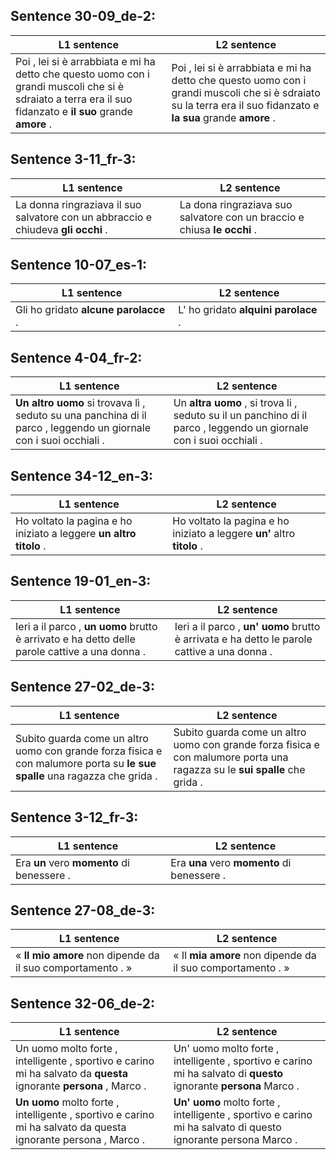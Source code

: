 ## Sentence 30-09_de-2:
L1 sentence | L2 sentence
--- | ---
Poi , lei si è arrabbiata e mi ha detto che questo uomo con i grandi muscoli che si è sdraiato a terra era il suo fidanzato e **il** **suo** grande **amore** . | Poi , lei si è arrabbiata e mi ha detto che questo uomo con i grandi muscoli che si è sdraiato su la terra era il suo fidanzato e **la** **sua** grande **amore** .


## Sentence 3-11_fr-3:
L1 sentence | L2 sentence
--- | ---
La donna ringraziava il suo salvatore con un abbraccio e chiudeva **gli** **occhi** . | La dona ringraziava suo salvatore con un braccio e chiusa **le** **occhi** .


## Sentence 10-07_es-1:
L1 sentence | L2 sentence
--- | ---
Gli ho gridato **alcune** **parolacce** . | L' ho gridato **alquini** **parolace** .


## Sentence 4-04_fr-2:
L1 sentence | L2 sentence
--- | ---
**Un** **altro** **uomo** si trovava lì , seduto su una panchina di il parco , leggendo un giornale con i suoi occhiali . | Un **altra** **uomo** , si trova li , seduto su il un panchino di il parco , leggendo un giornale con i suoi occhiali .


## Sentence 34-12_en-3:
L1 sentence | L2 sentence
--- | ---
Ho voltato la pagina e ho iniziato a leggere **un** **altro** **titolo** . | Ho voltato la pagina e ho iniziato a leggere **un'** altro **titolo** .


## Sentence 19-01_en-3:
L1 sentence | L2 sentence
--- | ---
Ieri a il parco , **un** **uomo** brutto è arrivato e ha detto delle parole cattive a una donna . | Ieri a il parco , **un'** **uomo** brutto è arrivata e ha detto le parole cattive a una donna .


## Sentence 27-02_de-3:
L1 sentence | L2 sentence
--- | ---
Subito guarda come un altro uomo con grande forza fisica e con malumore porta su **le** **sue** **spalle** una ragazza che grida . | Subito guarda come un altro uomo con grande forza fisica e con malumore porta una ragazza su le **sui** **spalle** che grida .


## Sentence 3-12_fr-3:
L1 sentence | L2 sentence
--- | ---
Era **un** vero **momento** di benessere . | Era **una** vero **momento** di benessere .


## Sentence 27-08_de-3:
L1 sentence | L2 sentence
--- | ---
« **Il** **mio** **amore** non dipende da il suo comportamento . » | « Il **mia** **amore** non dipende da il suo comportamento . »


## Sentence 32-06_de-2:
L1 sentence | L2 sentence
--- | ---
Un uomo molto forte , intelligente , sportivo e carino mi ha salvato da **questa** ignorante **persona** , Marco . | Un' uomo molto forte , intelligente , sportivo e carino mi ha salvato di **questo** ignorante **persona** Marco .
**Un** **uomo** molto forte , intelligente , sportivo e carino mi ha salvato da questa ignorante persona , Marco . | **Un'** **uomo** molto forte , intelligente , sportivo e carino mi ha salvato di questo ignorante persona Marco .


